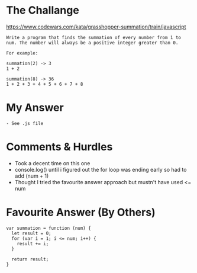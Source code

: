 # The Challange

https://www.codewars.com/kata/grasshopper-summation/train/javascript

```
Write a program that finds the summation of every number from 1 to num. The number will always be a positive integer greater than 0.

For example:

summation(2) -> 3
1 + 2

summation(8) -> 36
1 + 2 + 3 + 4 + 5 + 6 + 7 + 8
```

# My Answer

```
- See .js file
```

# Comments & Hurdles

- Took a decent time on this one
- console.log() until i figured out the for loop was ending early so had to add (num + 1)
- Thought I tried the favourite answer approach but mustn't have used <= num

# Favourite Answer (By Others)

```
var summation = function (num) {
  let result = 0;
  for (var i = 1; i <= num; i++) {
    result += i;
  }

  return result;
}
```

